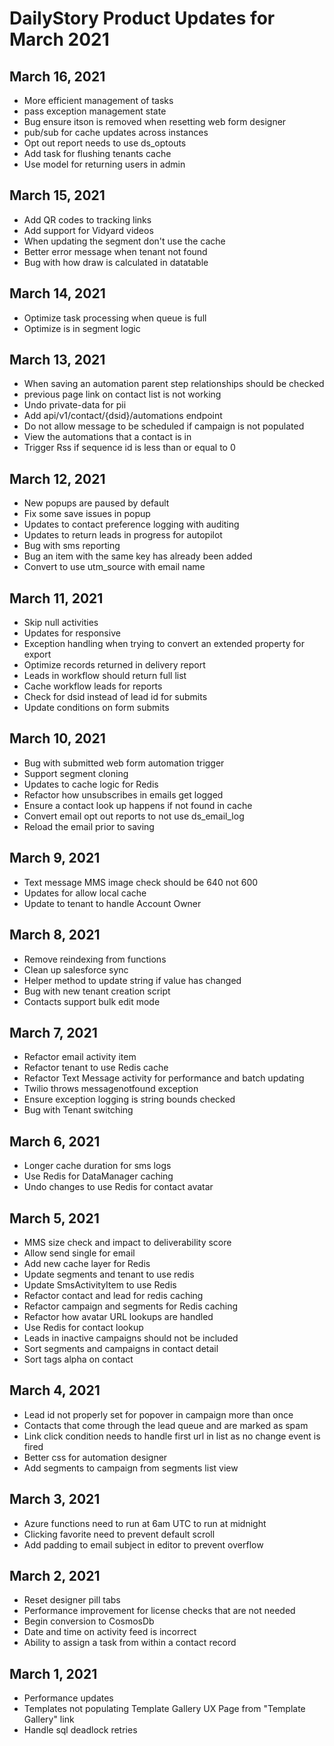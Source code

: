 # DailyStory Product Updates for March 2021
## March 16, 2021
* More efficient management of tasks
* pass exception management state
* Bug ensure itson is removed when resetting web form designer
* pub/sub for cache updates across instances
* Opt out report needs to use ds_optouts
* Add task for flushing tenants cache
* Use model for returning users in admin

## March 15, 2021
* Add QR codes to tracking links
* Add support for Vidyard videos
* When updating the segment don't use the cache
* Better error message when tenant not found
* Bug with how draw is calculated in datatable
 
## March 14, 2021
* Optimize task processing when queue is full
* Optimize is in segment logic

## March 13, 2021
* When saving an automation parent step relationships should be checked
* previous page link on contact list is not working
* Undo private-data for pii
* Add api/v1/contact/{dsid}/automations endpoint
* Do not allow message to be scheduled if campaign is not populated
* View the automations that a contact is in
* Trigger Rss if sequence id is less than or equal to 0

## March 12, 2021
* New popups are paused by default
* Fix some save issues in popup
* Updates to contact preference logging with auditing
* Updates to return leads in progress for autopilot
* Bug with sms reporting
* Bug an item with the same key has already been added
* Convert to use utm_source with email name

## March 11, 2021
* Skip null activities
* Updates for responsive
* Exception handling when trying to convert an extended property for export
* Optimize records returned in delivery report
* Leads in workflow should return full list
* Cache workflow leads for reports
* Check for dsid instead of lead id for submits
* Update conditions on form submits

## March 10, 2021
* Bug with submitted web form automation trigger
* Support segment cloning
* Updates to cache logic for Redis
* Refactor how unsubscribes in emails get logged
* Ensure a contact look up happens if not found in cache
* Convert email opt out reports to not use ds_email_log
* Reload the email prior to saving

## March 9, 2021
* Text message MMS image check should be 640 not 600
* Updates for allow local cache
* Update to tenant to handle Account Owner

## March 8, 2021
* Remove reindexing from functions
* Clean up salesforce sync
* Helper method to update string if value has changed
* Bug with new tenant creation script
* Contacts support bulk edit mode

## March 7, 2021
* Refactor email activity item
* Refactor tenant to use Redis cache
* Refactor Text Message activity for performance and batch updating
* Twilio throws messagenotfound exception
* Ensure exception logging is string bounds checked
* Bug with Tenant switching

## March 6, 2021
* Longer cache duration for sms logs
* Use Redis for DataManager caching
* Undo changes to use Redis for contact avatar

## March 5, 2021
* MMS size check and impact to deliverability score
* Allow send single for email
* Add new cache layer for Redis
* Update segments and tenant to use redis
* Update SmsActivityItem to use Redis
* Refactor contact and lead for redis caching
* Refactor campaign and segments for Redis caching
* Refactor how avatar URL lookups are handled
* Use Redis for contact lookup
* Leads in inactive campaigns should not be included
* Sort segments and campaigns in contact detail
* Sort tags alpha on contact

## March 4, 2021
* Lead id not properly set for popover in campaign more than once
* Contacts that come through the lead queue and are marked as spam
* Link click condition needs to handle first url in list as no change event is fired
* Better css for automation designer
* Add segments to campaign from segments list view

## March 3, 2021
* Azure functions need to run at 6am UTC to run at midnight
* Clicking favorite need to prevent default scroll
* Add padding to email subject in editor to prevent overflow

## March 2, 2021
* Reset designer pill tabs
* Performance improvement for license checks that are not needed
* Begin conversion to CosmosDb
* Date and time on activity feed is incorrect
* Ability to assign a task from within a contact record

## March 1, 2021
* Performance updates
* Templates not populating Template Gallery UX Page from "Template Gallery" link
* Handle sql deadlock retries
